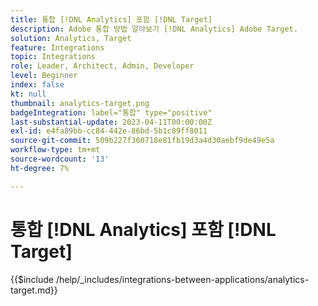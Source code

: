 ```yaml
---
title: 통합 [!DNL Analytics] 포함 [!DNL Target]
description: Adobe 통합 방법 알아보기 [!DNL Analytics] Adobe Target.
solution: Analytics, Target
feature: Integrations
topic: Integrations
role: Leader, Architect, Admin, Developer
level: Beginner
index: false
kt: null
thumbnail: analytics-target.png
badgeIntegration: label="통합" type="positive"
last-substantial-update: 2023-04-11T00:00:00Z
exl-id: e4fa89bb-cc84-442e-86bd-5b1c89ff8011
source-git-commit: 509b227f360718e81fb19d3a4d30aebf9de49e5a
workflow-type: tm+mt
source-wordcount: '13'
ht-degree: 7%

---
```


# 통합 [!DNL Analytics] 포함 [!DNL Target]

{{$include /help/_includes/integrations-between-applications/analytics-target.md}}
